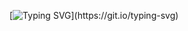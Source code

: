 [![Typing SVG](https://readme-typing-svg.herokuapp.com?font=Source+Code+Pro&weight=300&duration=3000&pause=1000&color=FFFFFF&center=true&vCenter=true&width=435&height=200&lines=thavguard.+Web+Developer;Backend+developer.;dotnet+developer.)](https://git.io/typing-svg)
